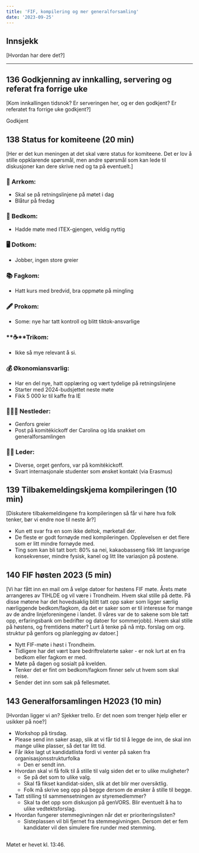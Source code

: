 ```yaml
---
title: 'FIF, kompilering og mer generalforsamling'
date: '2023-09-25'
---
```


## Innsjekk

[Hvordan har dere det?]  

---

## 136 Godkjenning av innkalling, servering og referat fra forrige uke  

[Kom innkallingen tidsnok? Er serveringen her, og er den godkjent? Er referatet fra forrige uke godkjent?]  

Godkjent  

## 138 Status for komiteene (20 min)  

[Her er det kun meningen at det skal være status for komiteene. Det er lov å stille oppklarende spørsmål, men andre spørsmål som kan lede til diskusjoner kan dere skrive ned og ta på eventuelt.]  

### **🎉** Arrkom:  

- Skal se på retningslinjene på møtet i dag  
- Blåtur på fredag  

### **👔** Bedkom:  

- Hadde møte med ITEX-gjengen, veldig nyttig  

### **🖥️** Dotkom:  

- Jobber, ingen store greier  

### **📚** Fagkom:  

- Hatt kurs med bredvid, bra oppmøte på mingling  

### **🖋️** Prokom:  

- Some: nye har tatt kontroll og blitt tiktok-ansvarlige  

### **☕**Trikom:  

- Ikke så mye relevant å si.  

### **💰** Økonomiansvarlig:  

- Har en del nye, hatt opplæring og vært tydelige på retningslinjene  
- Starter med 2024-budsjettet neste møte  
- Fikk 5 000 kr til kaffe fra IE  

### 👩🏻‍🦰 Nestleder:  

- Genfors greier  
- Post på komitékickoff der Carolina og Ida snakket om generalforsamlingen  

### 👩🏾 Leder:  

- Diverse, orget genfors, var på komitékickoff.  
- Svart internasjonale studenter som ønsket kontakt (via Erasmus)  

## 139 Tilbakemeldingskjema kompileringen (10 min)  

[Diskutere tilbakemeldingene fra kompileringen så får vi høre hva folk tenker, bør vi endre noe til neste år?]  

- Kun ett svar fra en som ikke deltok, mørketall der.  
- De fleste er godt fornøyde med kompileringen.    Opplevelsen er det flere som er litt mindre fornøyde med.  
- Ting som kan bli tatt bort: 80% sa nei, kakaobasseng fikk litt langvarige konsekvenser, mindre fysisk, kanel og litt lite variasjon på postene.  

## 140 FIF høsten 2023 (5 min)  

[Vi har fått inn en mail om å velge datoer for høstens FIF møte. Årets møte arrangeres av TIHLDE og vil være i Trondheim. Hvem skal stille på dette. På disse møtene har det hovedsaklig blitt tatt opp saker som ligger særlig nærliggende bedkom/fagkom, da det er saker som er til interesse for mange av de andre linjeforeningene i landet. (I våres var de to sakene som ble tatt opp, erfaringsbank om bedrifter og datoer for sommerjobb). Hvem skal stille på høstens, og fremtidens møter? Lurt å tenke på nå mtp. forslag om org. struktur på genfors og planlegging av datoer.]  

- Nytt FIF-møte i høst i Trondheim.  
- Tidligere har det vært bare bedriftrelaterte saker - er nok lurt at en fra bedkom eller fagkom er med.  
- Møte på dagen og sosialt på kvelden.  
- Tenker det er fint om bedkom/fagkom finner selv ut hvem som skal reise.  
- Sender det inn som sak på fellesmøtet.  

## 143 Generalforsamlingen H2023 (10 min)  

[Hvordan ligger vi an? Sjekker trello. Er det noen som trenger hjelp eller er usikker på noe?]  

- Workshop på tirsdag.  
- Please send inn saker asap, slik at vi får tid til å legge de inn, de skal inn mange ulike plasser, så det tar litt tid.  
- Får ikke lagt ut kandidatlista fordi vi venter på saken fra organisasjonsstrukturfolka  
    - Den er sendt inn.  
- Hvordan skal vi få folk til å stille til valg siden det er to ulike muligheter?  
    - Se på det som to ulike valg.  
    - Skal få fikset kandidat-siden, slik at det blir mer oversiktlig.  
    - Folk må skrive seg opp på begge dersom de ønsker å stille til begge.  
- Tatt stilling til sammensetningen av styremedlemmer?  
    - Skal ta det opp som diskusjon på genVORS. Blir eventuelt å ha to ulike vedtektsforslag.  
- Hvordan fungerer stemmegivningen når det er prioriteringslisten?  
    - Sisteplassen vil bli fjernet fra stemmegivningen. Dersom det er fem kandidater vil den simulere fire runder med stemming.  

## 

Møtet er hevet kl. 13:46.
